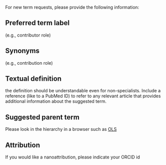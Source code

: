 For new term requests, please provide the following information:

## Preferred term label

(e.g., contributor role)

## Synonyms

(e.g., contribution role)

## Textual definition

the definition should be understandable even for non-specialists. Include a reference (like to a PubMed ID) to refer to any relevant article that provides additional information about the suggested term.

## Suggested parent term

Please look in the hierarchy in a browser such as [OLS](http://www.ebi.ac.uk/ols/ontologies/cro)

## Attribution

If you would like a nanoattribution, please indicate your ORCID id
